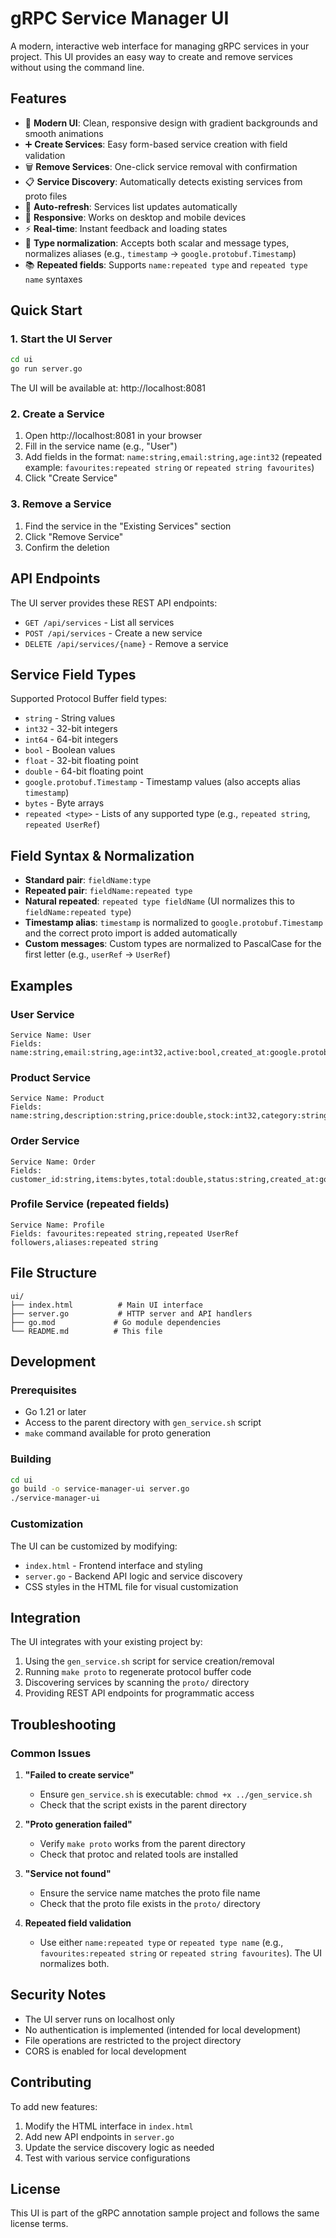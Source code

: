 # gRPC Service Manager UI

A modern, interactive web interface for managing gRPC services in your project. This UI provides an easy way to create and remove services without using the command line.

## Features

- 🎨 **Modern UI**: Clean, responsive design with gradient backgrounds and smooth animations
- ➕ **Create Services**: Easy form-based service creation with field validation
- 🗑️ **Remove Services**: One-click service removal with confirmation
- 📋 **Service Discovery**: Automatically detects existing services from proto files
- 🔄 **Auto-refresh**: Services list updates automatically
- 📱 **Responsive**: Works on desktop and mobile devices
- ⚡ **Real-time**: Instant feedback and loading states
- 🧩 **Type normalization**: Accepts both scalar and message types, normalizes aliases (e.g., `timestamp` → `google.protobuf.Timestamp`)
- 📚 **Repeated fields**: Supports `name:repeated type` and `repeated type name` syntaxes

## Quick Start

### 1. Start the UI Server

```bash
cd ui
go run server.go
```

The UI will be available at: http://localhost:8081

### 2. Create a Service

1. Open http://localhost:8081 in your browser
2. Fill in the service name (e.g., "User")
3. Add fields in the format: `name:string,email:string,age:int32` (repeated example: `favourites:repeated string` or `repeated string favourites`)
4. Click "Create Service"

### 3. Remove a Service

1. Find the service in the "Existing Services" section
2. Click "Remove Service"
3. Confirm the deletion

## API Endpoints

The UI server provides these REST API endpoints:

- `GET /api/services` - List all services
- `POST /api/services` - Create a new service
- `DELETE /api/services/{name}` - Remove a service

## Service Field Types

Supported Protocol Buffer field types:

- `string` - String values
- `int32` - 32-bit integers
- `int64` - 64-bit integers
- `bool` - Boolean values
- `float` - 32-bit floating point
- `double` - 64-bit floating point
- `google.protobuf.Timestamp` - Timestamp values (also accepts alias `timestamp`)
- `bytes` - Byte arrays
- `repeated <type>` - Lists of any supported type (e.g., `repeated string`, `repeated UserRef`)

## Field Syntax & Normalization

- **Standard pair**: `fieldName:type`
- **Repeated pair**: `fieldName:repeated type`
- **Natural repeated**: `repeated type fieldName` (UI normalizes this to `fieldName:repeated type`)
- **Timestamp alias**: `timestamp` is normalized to `google.protobuf.Timestamp` and the correct proto import is added automatically
- **Custom messages**: Custom types are normalized to PascalCase for the first letter (e.g., `userRef` → `UserRef`)

## Examples

### User Service
```
Service Name: User
Fields: name:string,email:string,age:int32,active:bool,created_at:google.protobuf.Timestamp
```

### Product Service
```
Service Name: Product
Fields: name:string,description:string,price:double,stock:int32,category:string
```

### Order Service
```
Service Name: Order
Fields: customer_id:string,items:bytes,total:double,status:string,created_at:google.protobuf.Timestamp
```

### Profile Service (repeated fields)
```
Service Name: Profile
Fields: favourites:repeated string,repeated UserRef followers,aliases:repeated string
```

## File Structure

```
ui/
├── index.html          # Main UI interface
├── server.go           # HTTP server and API handlers
├── go.mod             # Go module dependencies
└── README.md          # This file
```

## Development

### Prerequisites

- Go 1.21 or later
- Access to the parent directory with `gen_service.sh` script
- `make` command available for proto generation

### Building

```bash
cd ui
go build -o service-manager-ui server.go
./service-manager-ui
```

### Customization

The UI can be customized by modifying:

- `index.html` - Frontend interface and styling
- `server.go` - Backend API logic and service discovery
- CSS styles in the HTML file for visual customization

## Integration

The UI integrates with your existing project by:

1. Using the `gen_service.sh` script for service creation/removal
2. Running `make proto` to regenerate protocol buffer code
3. Discovering services by scanning the `proto/` directory
4. Providing REST API endpoints for programmatic access

## Troubleshooting

### Common Issues

1. **"Failed to create service"**
   - Ensure `gen_service.sh` is executable: `chmod +x ../gen_service.sh`
   - Check that the script exists in the parent directory

2. **"Proto generation failed"**
   - Verify `make proto` works from the parent directory
   - Check that protoc and related tools are installed

3. **"Service not found"**
   - Ensure the service name matches the proto file name
   - Check that the proto file exists in the `proto/` directory

4. **Repeated field validation**
   - Use either `name:repeated type` or `repeated type name` (e.g., `favourites:repeated string` or `repeated string favourites`). The UI normalizes both.

## Security Notes

- The UI server runs on localhost only
- No authentication is implemented (intended for local development)
- File operations are restricted to the project directory
- CORS is enabled for local development

## Contributing

To add new features:

1. Modify the HTML interface in `index.html`
2. Add new API endpoints in `server.go`
3. Update the service discovery logic as needed
4. Test with various service configurations

## License

This UI is part of the gRPC annotation sample project and follows the same license terms. 